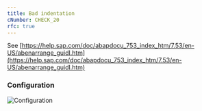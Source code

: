 ```yaml
---
title: Bad indentation
cNumber: CHECK_20
rfc: true
---
```


See [https://help.sap.com/doc/abapdocu_753_index_htm/7.53/en-US/abenarrange_guidl.htm](https://help.sap.com/doc/abapdocu_753_index_htm/7.53/en-US/abenarrange_guidl.htm)

### Configuration
![Configuration](/img/20_conf.png)
